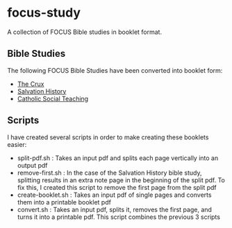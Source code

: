 # focus-study
A collection of FOCUS Bible studies in booklet format.

## Bible Studies

The following FOCUS Bible Studies have been converted into booklet form:
- [The Crux](the-crux)
- [Salvation History](salv-hist)
- [Catholic Social Teaching](catholic-social-teaching)

## Scripts

I have created several scripts in order to make creating these booklets easier:

- split-pdf.sh : Takes an input pdf and splits each page vertically into an output pdf
- remove-first.sh : In the case of the Salvation History bible study, splitting results in an extra note page in the beginning of the split pdf. To fix this, I created this script to remove the first page from the split pdf
- create-booklet.sh : Takes an input pdf of single pages and converts them into a printable booklet pdf
- convert.sh : Takes an input pdf, splits it, removes the first page, and turns it into a printable pdf. This script combines the previous 3 scripts
